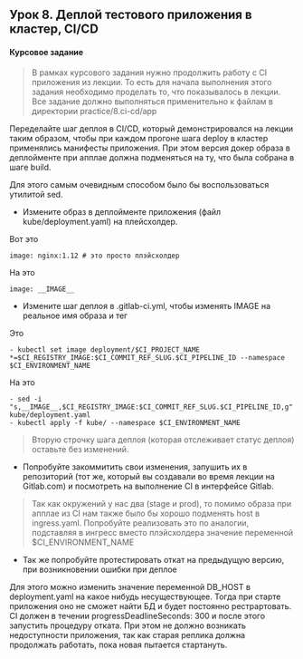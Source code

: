 ## Урок 8. Деплой тестового приложения в кластер, CI/CD
#### Курсовое задание
> В рамках курсового задания нужно продолжить работу с CI приложения из лекции. То есть для начала выполнения этого задания необходимо проделать то, что показывалось в лекции. Все задание должно выполняться применительно к файлам в директории practice/8.ci-cd/app

Переделайте шаг деплоя в CI/CD, который демонстрировался на лекции таким образом, чтобы при каждом прогоне шага deploy в кластер применялись манифесты приложения. При этом версия докер образа в деплойменте при апплае должна подменяться на ту, что была собрана в шаге build.

Для этого самым очевидным способом было бы воспользоваться утилитой sed.

  * Измените образ в деплойменте приложения (файл kube/deployment.yaml) на плейсхолдер.

Вот это
```
image: nginx:1.12 # это просто плэйсхолдер
```
На это
```
image: __IMAGE__
```
  * Измените шаг деплоя в .gitlab-ci.yml, чтобы изменять IMAGE на реальное имя образа и тег

Это
```
- kubectl set image deployment/$CI_PROJECT_NAME *=$CI_REGISTRY_IMAGE:$CI_COMMIT_REF_SLUG.$CI_PIPELINE_ID --namespace $CI_ENVIRONMENT_NAME
```
На это
```
- sed -i "s,__IMAGE__,$CI_REGISTRY_IMAGE:$CI_COMMIT_REF_SLUG.$CI_PIPELINE_ID,g" kube/deployment.yaml
- kubectl apply -f kube/ --namespace $CI_ENVIRONMENT_NAME
```
 > Вторую строчку шага деплоя (которая отслеживает статус деплоя) оставьте без изменений.

  * Попробуйте закоммитить свои изменения, запушить их в репозиторий (тот же, который вы создавали во время лекции на Gitlab.com) и посмотреть на выполнение CI в интерфейсе Gitlab.

  > Так как окружений у нас два (stage и prod), то помимо образа при апплае из CI нам также было бы хорошо подменять host в ingress.yaml. Попробуйте реализовать это по аналогии, подставляя в ингресс вместо плэйсхолдера значение переменной $CI_ENVIRONMENT_NAME

  * Так же попробуйте протестировать откат на предыдущую версию, при возникновении ошибки при деплое

Для этого можно изменить значение переменной DB_HOST в deployment.yaml на какое нибудь несуществующее. Тогда при старте приложения оно не сможет найти БД и будет постоянно рестрартовать. CI должен в течении progressDeadlineSeconds: 300 и после этого запустить процедуру отката. При этом не должно возникать недоступности приложения, так как старая реплика должна продолжать работать, пока новая пытается стартануть.
